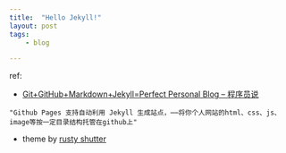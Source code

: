 ```yaml
---
title:  "Hello Jekyll!"
layout: post
tags:
    - blog

---
```


ref:

* [Git+GitHub+Markdown+Jekyll=Perfect Personal Blog – 程序员说](http://www.devtalking.com/articles/git-gitHub-markdown-jekyll/)
```text
"Github Pages 支持自动利用 Jekyll 生成站点，⋯⋯将你个人网站的html、css、js、image等按一定目录结构托管在github上"
```
* theme by [rusty shutter](http://lhzhang.com/)
